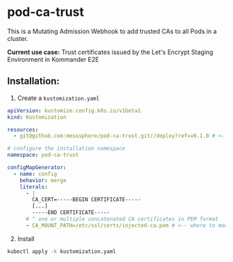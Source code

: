 # pod-ca-trust

This is a Mutating Admission Webhook to add trusted CAs to all Pods in a cluster.

**Current use case:** Trust certificates issued by the Let's Encrypt Staging Environment in Kommander E2E

## Installation:
1. Create a `kustomization.yaml`
```yaml
apiVersion: kustomize.config.k8s.io/v1beta1
kind: Kustomization

resources:
  - git@github.com:mesosphere/pod-ca-trust.git//deploy?ref=v0.1.0 # <-- set the version here

# configure the installation namespace
namespace: pod-ca-trust

configMapGenerator:
  - name: config
    behavior: merge
    literals:
      - |
        CA_CERT=-----BEGIN CERTIFICATE-----
        [...]
        -----END CERTIFICATE-----
      # ^ one or multiple concatenated CA certificates in PEM format
      - CA_MOUNT_PATH=/etc/ssl/certs/injected-ca.pem # <-- where to mount the CA, this is the default if not set
```
2. Install
```sh
kubectl apply -k kustomization.yaml
```
